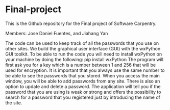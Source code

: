 # Final-project
This is the Github repository for the Final project of Software Carpentry.

Members: Jose Daniel Fuentes, and Jiahang Yan

The code can be used to keep track of all the passwords that you use on other sites.
We build the graphical user interface (GUI) with the wxPython GUI toolkit. To be able to run the code you will need to install wxPython on your machine by doing the following:
                                          pip install wxPython
The program will first ask you for a key which is a number between 1 and 256 that will be used for encryption. It is important that you always use the same number to be able to see the passwords that you stored. When you access the main window, you will be able to add passwords from any site. There is also an option to update and delete a password. The application will tell you if the password that you are using is weak or strong and offers the possibility to search for a password that you registered just by introducing the name of the site.
